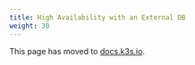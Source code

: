 ```yaml
---
title: High Availability with an External DB
weight: 30
---
```


This page has moved to [docs.k3s.io](https://docs.k3s.io/installation/ha).